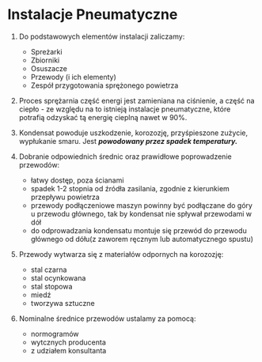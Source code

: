 # Instalacje Pneumatyczne

1. Do podstawowych elementów instalacji zaliczamy:
    - Spreżarki
    - Zbiorniki
    - Osuszacze
    - Przewody (i ich elementy)
    - Zespół przygotowania sprężonego powietrza

2. Proces sprężarnia część energi jest zamieniana na ciśnienie, a część na ciepło - ze względu na to istnieją instalacje pneumatyczne, które potrafią odzyskać tą energię cieplną nawet w 90%.

3. Kondensat powoduje uszkodzenie, korozozję, przyśpieszone zużycie, wypłukanie smaru. Jest ***powodowany przez spadek temperatury.***

4. Dobranie odpowiednich średnic oraz prawidłowe poprowadzenie przewodów:
    - łatwy dostęp, poza ścianami
    - spadek 1-2 stopnia od źródła zasilania, zgodnie z kierunkiem przepływu powietrza
    - przewody podłączeniowe maszyn powinny być podłączane do góry u przewodu głównego, tak by kondensat nie spływał przewodami w dół
    - do odprowadzania kondensatu montuje się przewód do przewodu głównego od dółu(z zaworem ręcznym lub automatycznego spustu)

5. Przewody wytwarza się z materiałów odpornych na korozozję:
    - stal czarna
    - stal ocynkowana
    - stal stopowa
    - miedź
    - tworzywa sztuczne

6. Nominalne średnice przewodów ustalamy za pomocą:
    - normogramów
    - wytcznych producenta
    - z udziałem konsultanta
